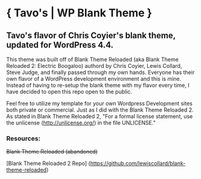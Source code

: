 # { Tavo's | WP Blank Theme }

## Tavo's flavor of Chris Coyier's blank theme, updated for WordPress 4.4.

This theme was built off of Blank Theme Reloaded (aka Blank Theme Reloaded 2: Electric Boogaloo) authord by Chris Coyier, Lewis Collard, Steve Judge, and finally passed through my own hands. Everyone has their own flavor of a WordPress development environment and this is mine. Instead of having to re-setup the blank theme with my flavor every time, I have decided to open this repo open to the public.

Feel free to utilize my template for your own Wordpress Development sites both private or commercial. Just as I did with the Blank Theme Reloaded 2. As stated in Blank Theme Reloaded 2, "For a formal license statement, use the unlicense (http://unlicense.org/) in the file UNLICENSE."

### Resources:

~~Blank Theme Reloaded (abandoned)~~ 

[Blank Theme Reloaded 2 Repo] (https://github.com/lewiscollard/blank-theme-reloaded)